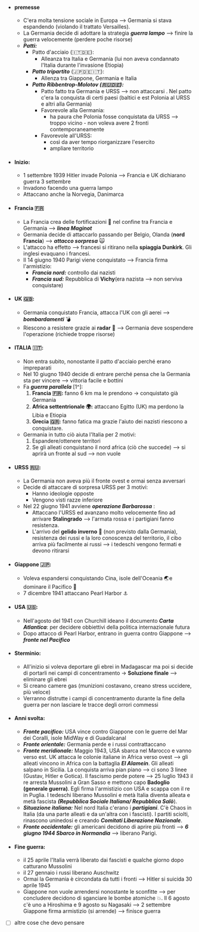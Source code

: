 - #### premesse 
	- C'era molta tensione sociale in Europa --> Germania si stava espandendo (violando il trattato Versailles). 
	- La Germania decide di adottare la strategia ***guerra lampo*** --> finire la guerra velocemente (perdere poche risorse) 
	- ***Patti:*** 
		- Patto d'acciaio (🇮🇹🇩🇪):
			- Alleanza tra Italia e Germania (lui non aveva condannato l'Italia durante l'invasione Etiopia)
		- ***Patto tripartito*** (🇯🇵🇩🇪🇮🇹):
			- Allenza tra Giappone, Germania e Italia 
		- ***Patto Ribbentrop-Molotov (🇷🇺🇩🇪):***
			- Patto fatto tra Germania e URSS --> non attaccarsi . Nel patto c'era la conquista di certi paesi (baltici e est Polonia al URSS e altri alla Germania)
			- Favorevole alla Germania: 
				- ha paura che Polonia fosse conquistata da URSS --> troppo vicino 
						    - non voleva avere 2 fronti contemporaneamente 
			- Favorevole all'URSS:
				- così da aver tempo riorganizzare l'esercito 
				- ampliare territorio 

- #### Inizio:
	- 1 settembre 1939 Hitler invade Polonia --> Francia e UK dichiarano guerra 3 settembre 
	-  Invadono facendo una guerra lampo 
	- Attaccano anche la Norvegia, Danimarca

- #### Francia 🇫🇷
	- La Francia crea delle fortificazioni 🧱 nel confine tra Francia e Germania --> ***linea Maginot***
	- Germania decide di attaccarlo passando per Belgio, Olanda (**nord Francia**) --> ***attacco sorpresa*** 🙀
	- L'attacco ha effetto --> francesi si ritirano nella **spiaggia Dunkirk**. Gli inglesi evaquano i francesi. 
	- Il 14 giugno 1940 Parigi viene conquistato --> Francia firma l'armistizio: 
		- ***Francia nord:*** controllo dai nazisti 
		- ***Francia sud:*** Repubblica di **Vichy**(era nazista --> non serviva conquistare) 

- ####  UK 🇬🇧:
	- Germania conquistato Francia, attacca l'UK con gli aerei --> ***bombardamenti*** 💣
	- Riescono a resistere grazie ai **radar** 📡 --> Germania deve sospendere l'operazione (richiede troppe risorse)  
- #### ITALIA 🇮🇹: 
	- Non entra subito, nonostante il patto d'acciaio perché erano impreparati 
	- Nel 10 giugno 1940 decide di entrare perché pensa che la Germania sta per vincere --> vittoria facile e bottini 
	- Fa ***guerra parallela*** [1^]: 
		1. **Francia 🇫🇷:** fanno 6 km ma le prendono -> conquistato già Germania 
		2. **Africa settentrionale 🌍:** attaccano Egitto (UK) ma perdono la Libia e Etiopia 
		3. **Grecia 🇬🇷:** fanno fatica ma grazie l'aiuto dei nazisti riescono a conquistare.
	- Germania in tutto ciò aiuta l'Italia per 2 motivi:
		1. Espandere/ottenere territori 
		2. Se gli alleati conquistano il nord africa (ciò che succede) --> si aprirà un fronte al sud --> non vuole 
- #### URSS 🇷🇺: 
	- La Germania non aveva più il fronte ovest e ormai senza avversari 
	- Decide di attaccare di sorpresa URSS per 3 motivi:
		- Hanno ideologie opposte 
		- Vengono visti razze inferiore 
	- Nel 22 giugno 1941 avviene                ***operazione Barbarossa*** :
		- Attaccano l'URSS ed avanzano molto velocemente fino ad arrivare **Stalingrado** --> l'armata rossa e i partigiani fanno resistenza.
		- L'arrivo del **gelido inverno** 🥶 (non previsto dalla Germania), resistenza dei russi e la loro conoscenza del territorio, il cibo arriva più facilmente ai russi --> i tedeschi vengono fermati e devono ritirarsi 
- #### Giappone 🇯🇵:
	- Voleva espandersi conquistando Cina, isole dell'Oceania 🌏e dominare il Pacifico 🌊 
	- 7 dicembre 1941 attaccano Pearl Harbor ⚓
- #### USA 🇺🇸:
	- Nell'agosto del 1941 con Churchill ideano il documento ***Carta Atlantica***: per decidere obbiettivi della politica internazionale futura
	- Dopo attacco di Pearl Harbor, entrano in guerra contro Giappone --> ***fronte nel Pacifico*** 
- #### Sterminio: 
	- All'inizio si voleva deportare gli ebrei in Madagascar ma poi si decide di portarli nei campi di concentramento ${\to}$ **Soluzione finale** --> eliminare gli ebrei 
	- Si creano camere gas (munizioni costavano, creano stress uccidere, più veloce) 
	- Verranno distrutte i campi di concentramento durante la fine della guerra per non lasciare le tracce degli orrori commessi 
- #### Anni svolta:
	- ***Fronte pacifico:*** USA vince contro Giappone con le guerre del Mar dei Coralli, isole MidWay e di Guadalcanal 
	- ***Fronte orientale:*** Germania perde e i russi contrattaccano 
	- ***Fronte meridionale:*** Maggio 1943, USA sbarca nel Marocco e vanno verso est. UK attacca le colonie italiane in Africa verso ovest --> gli alleati vincono in Africa con la battaglia ***El Alamein***. Gli alleati salpano in Sicilia. La conquista arriva pian piano --> ci sono 3 linee (Gustav, Hitler e Gotica). Il fascismo perde potere --> 25 luglio 1943 il re arresta Mussolini a Gran Sasso e mettono capo **Badoglio (generale guerra)**. Egli firma l'armistizio con USA e scappa con il re in Puglia. I tedeschi liberano Mussolini e metà Italia diventa alleata e metà fascista ***(Repubblica Sociale Italiana/ Repubblica Salò***). 
	- ***Situazione italiana:*** Nel nord Italia c'erano i ***partigiani***. C'è Chaos in Italia (da una parte alleati e da un'altra con i fascisti). I partiti sciolti, rinascono uninedosi e creando ***Comitati Liberazione Nazionale***. 
	- ***Fronte occidentale:*** gli americani decidono di aprire più fronti --> ***6 giugno 1944 Sbarco in Normandia*** --> liberano Parigi. 
- #### Fine guerra:
	- il 25 aprile l'Italia verrà liberato dai fascisti e qualche giorno dopo catturano Mussolini 
	- il 27 gennaio i russi liberano Auschwitz 
	- Ormai la Germania è circondata da tutti i fronti --> Hitler si suicida 30 aprile 1945 
	- Giappone non vuole arrendersi nonostante le sconfitte --> per concludere decidono di sganciare le bombe atomiche 💥. Il 6 agosto c'è uno a Hiroshima e 9 agosto su Nagasaki --> 2 settembre Giappone firma armistizio (si arrende) --> finisce guerra 
- [ ] altre cose che devo pensare 

[^1]: Avrebbe attaccato in altre zone non con la Germania, cioè Germania attacca A-B, mentre io nello stesso momento (parallelo) attaccato C-D
